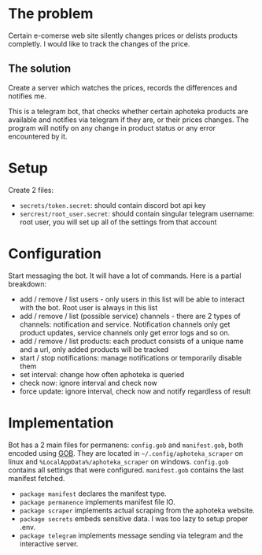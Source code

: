 # The problem
Certain e-comerse web site silently changes prices or delists products completly. I would like to track the changes of the price.

## The solution
Create a server which watches the prices, records the differences and notifies me.

This is a telegram bot, that checks whether certain aphoteka products are 
available and notifies via telegram if they are, or their prices changes.
The program will notify on any change in product status or any error encountered
by it.

# Setup
Create 2 files: 
- `secrets/token.secret`: should contain discord bot api key
- `sercrest/root_user.secret`: should contain singular telegram username: root
user, you will set up all of the settings from that account

# Configuration
Start messaging the bot. It will have a lot of commands. Here is a partial 
breakdown:

- add / remove / list users - only users in this list will be able to interact
with the bot. Root user is always in this list
- add / remove / list (possible service) channels - there are 2 types of channels:
notification and service. Notification channels only get product updates, service
channels only get error logs and so on.
- add / remove / list products: each product consists of a unique name and a url,
only added products will be tracked
- start / stop notifications: manage notifications or temporarily
disable them
- set interval: change how often aphoteka is queried
- check now: ignore interval and check now
- force update: ignore interval, check now and notify regardless of result

# Implementation
Bot has a 2 main files for permanens: `config.gob` and `manifest.gob`, both 
encoded using [GOB](https://pkg.go.dev/encoding/gob). They are located in 
`~/.config/aphoteka_scraper` on linux and `%LocalAppData%/aphoteka_scraper` on 
windows.
`config.gob` contains all settings that were configured.
`manifest.gob` contains the last manifest fetched.

- `package manifest` declares the manifest type.
- `package permanence` implements manifest file IO.
- `package scraper` implements actual scraping from the aphoteka website.
- `package secrets` embeds sensitive data. I was too lazy to setup proper .env.
- `package telegram` implements message sending via telegram and the interactive 
server.
